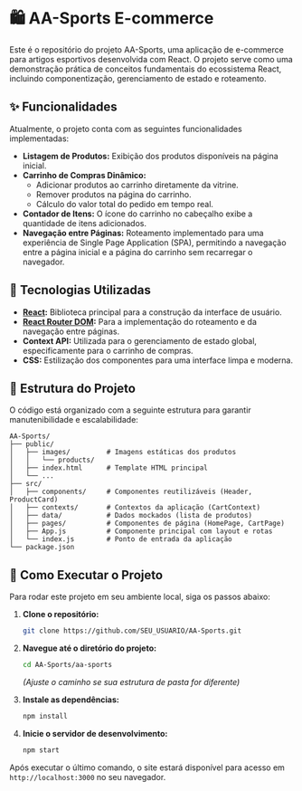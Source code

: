 # 🛍️ AA-Sports E-commerce

Este é o repositório do projeto AA-Sports, uma aplicação de e-commerce para artigos esportivos desenvolvida com React. O projeto serve como uma demonstração prática de conceitos fundamentais do ecossistema React, incluindo componentização, gerenciamento de estado e roteamento.

## ✨ Funcionalidades

Atualmente, o projeto conta com as seguintes funcionalidades implementadas:

  * **Listagem de Produtos:** Exibição dos produtos disponíveis na página inicial.
  * **Carrinho de Compras Dinâmico:**
      * Adicionar produtos ao carrinho diretamente da vitrine.
      * Remover produtos na página do carrinho.
      * Cálculo do valor total do pedido em tempo real.
  * **Contador de Itens:** O ícone do carrinho no cabeçalho exibe a quantidade de itens adicionados.
  * **Navegação entre Páginas:** Roteamento implementado para uma experiência de Single Page Application (SPA), permitindo a navegação entre a página inicial e a página do carrinho sem recarregar o navegador.

## 🚀 Tecnologias Utilizadas

  * **[React](https://reactjs.org/):** Biblioteca principal para a construção da interface de usuário.
  * **[React Router DOM](https://reactrouter.com/):** Para a implementação do roteamento e da navegação entre páginas.
  * **Context API:** Utilizada para o gerenciamento de estado global, especificamente para o carrinho de compras.
  * **CSS:** Estilização dos componentes para uma interface limpa e moderna.

## 📁 Estrutura do Projeto

O código está organizado com a seguinte estrutura para garantir manutenibilidade e escalabilidade:

```
AA-Sports/
├── public/
│   ├── images/         # Imagens estáticas dos produtos
│   │   └── products/
│   ├── index.html      # Template HTML principal
│   └── ...
├── src/
│   ├── components/     # Componentes reutilizáveis (Header, ProductCard)
│   ├── contexts/       # Contextos da aplicação (CartContext)
│   ├── data/           # Dados mockados (lista de produtos)
│   ├── pages/          # Componentes de página (HomePage, CartPage)
│   ├── App.js          # Componente principal com layout e rotas
│   └── index.js        # Ponto de entrada da aplicação
└── package.json
```

## 🏁 Como Executar o Projeto

Para rodar este projeto em seu ambiente local, siga os passos abaixo:

1.  **Clone o repositório:**

    ```bash
    git clone https://github.com/SEU_USUARIO/AA-Sports.git
    ```

2.  **Navegue até o diretório do projeto:**

    ```bash
    cd AA-Sports/aa-sports 
    ```

    *(Ajuste o caminho se sua estrutura de pasta for diferente)*

3.  **Instale as dependências:**

    ```bash
    npm install
    ```

4.  **Inicie o servidor de desenvolvimento:**

    ```bash
    npm start
    ```

Após executar o último comando, o site estará disponível para acesso em `http://localhost:3000` no seu navegador.
